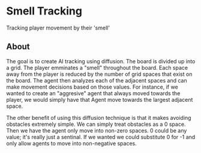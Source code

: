 # Smell Tracking

Tracking player movement by their 'smell'

## About

The goal is to create AI tracking using diffusion.  The board is divided up
into a grid.  The player emminates a "smell" throughout the board.  Each space
away from the player is reduced by the number of grid spaces that exist on the
board.  The agent then analyzes each of the adjacent spaces and can make
movement decisions based on those values.  For instance, if we wanted to create
an "aggresive" agent that always moved towards the player, we would simply have
that Agent move towards the largest adjacent space.

The other benefit of using this diffusion technique is that it makes avoiding
obstacles extremely simple.  We can simply treat obstacles as a 0 space.  Then
we have the agent only move into non-zero spaces.  0 could be any value; it's
really just a sentinal.  If we wanted we could substitute 0 for -1 and only
allow agents to move into non-negative spaces.
